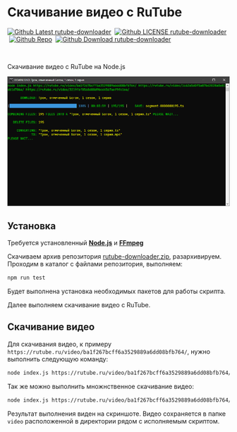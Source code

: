 # Скачивание видео с RuTube

<p><a href="https://github.com/ProjectSoft-STUDIONIONS/rutube-downloader/releases/latest" target="_blank"><img src="https://img.shields.io/github/v/release/ProjectSoft-STUDIONIONS/rutube-downloader?style=for-the-badge&color=%230098FF" alt="Github Latest rutube-downloader"></a> &nbsp;<a href="https://github.com/ProjectSoft-STUDIONIONS/rutube-downloader/blob/main/LICENSE" target="_blank"><img src="https://img.shields.io/github/license/ProjectSoft-STUDIONIONS/rutube-downloader?style=for-the-badge&color=%230098FF" alt="Github LICENSE rutube-downloader"></a> &nbsp;<a href="https://github.com/ProjectSoft-STUDIONIONS/rutube-downloader/" target="_blank"><img src="https://img.shields.io/github/repo-size/ProjectSoft-STUDIONIONS/rutube-downloader?style=for-the-badge&color=%230098FF" alt="Github Repo"></a> &nbsp;<a href="https://github.com/ProjectSoft-STUDIONIONS/rutube-downloader/releases/latest/download/rutube-downloader.zip" target="_blank"><img src="https://img.shields.io/github/downloads/ProjectSoft-STUDIONIONS/rutube-downloader/total?style=for-the-badge&color=%230098FF" alt="Github Download rutube-downloader"></a></p>
<p>&nbsp;</p>


Скачивание видео с RuTube на Node.js

![Скачивание видео с RuTube на NodeJS](screen.png?raw=true)

## Установка

Требуется установленный **[Node.js](https://nodejs.org/en/download/prebuilt-installer)** и **[FFmpeg](https://github.com/ProjectSoft-STUDIONIONS/ffmpegInstaller/releases/latest/download/ffmpeg_install.exe)**

Скачиваем архив репозитория [rutube-downloader.zip](https://github.com/ProjectSoft-STUDIONIONS/rutube-downloader/releases/latest/download/rutube-downloader.zip), разархивируем. Проходим в каталог с файлами репозитория, выполняем:

````bash
npm run test
````

Будет выполнена установка необходимых пакетов для работы скрипта.

Далее выполняем скачивание видео с RuTube.

## Скачивание видео

Для скачивания видео, к примеру `https://rutube.ru/video/ba1f267bcff6a3529889a6dd08bfb764/`, нужно выполнить следующую команду:

````bash
node index.js https://rutube.ru/video/ba1f267bcff6a3529889a6dd08bfb764/
````

Так же можно выполнить множнственное скачивание видео:

````bash
node index.js https://rutube.ru/video/ba1f267bcff6a3529889a6dd08bfb764/ https://rutube.ru/video/1c62a5d0f5a87bd2028a5e81eb1d70ba/ https://rutube.ru/video/3219fef0568d88d9bcd4567aef9fc1ea/
````

Результат выполнения виден на скриншоте. Видео сохраняется в папке `video` расположенной в директории рядом с исполняемым скриптом.
